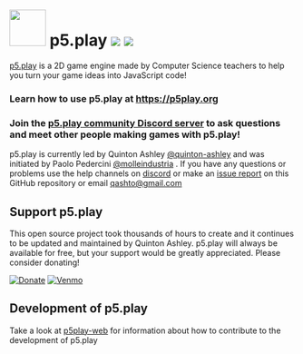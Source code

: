 # <img src="https://p5play.org/logo.svg" width="64"> p5.play ![](https://img.shields.io/github/package-json/v/molleindustria/p5.play) ![](https://img.shields.io/github/license/molleindustria/p5.play)

[p5.play][] is a 2D game engine made by Computer Science teachers to help you turn your game ideas into JavaScript code!

### Learn how to use p5.play at https://p5play.org

### Join the [p5.play community Discord server](https://discord.gg/3UTbqUgmPF) to ask questions and meet other people making games with p5.play!

p5.play is currently led by Quinton Ashley [@quinton-ashley][] and was initiated by Paolo Pedercini [@molleindustria][] . If you have any questions or problems use the help channels on [discord](https://discord.gg/3UTbqUgmPF) or make an [issue report][] on this GitHub repository or email <qashto@gmail.com>

## Support p5.play

This open source project took thousands of hours to create and it continues to be updated and maintained by Quinton Ashley. p5.play will always be available for free, but your support would be greatly appreciated. Please consider donating!

[![Donate](https://img.shields.io/badge/PayPal-@qashto-green.svg)](https://paypal.me/qashto) [![Venmo](https://img.shields.io/badge/Venmo-@Quinton--Ashley-blue.svg)](https://venmo.com/Quinton-Ashley)

## Development of p5.play

Take a look at [p5play-web][] for information about how to contribute to the development of p5.play

[p5.play]: https://molleindustria.github.io/p5.play/
[p5.js]: https://p5js.org
[p5play.molleindustria.org]: https://molleindustria.github.io/p5.play/
[p5.play library]: https://molleindustria.github.io/p5.play/lib/p5.play.js
[p5.play npm package]: https://www.npmjs.com/package/p5.play
[p5.play website]: https://molleindustria.github.io/p5.play/
[documentation]: https://p5play.molleindustria.org/p5.play/docs/
[example projects]: https://molleindustria.github.io/p5.play/examples
[p5.play version 3]: https://github.com/molleindustria/p5.play/wiki/p5.play-Version-3
[try it out today!]: https://editor.p5js.org/quinton-ashley/sketches/szN_XdV5O
[issue report]: https://github.com/molleindustria/p5.play/issues
[gh-pages branch]: https://github.com/molleindustria/p5.play/tree/gh-pages
[@quinton-ashley]: https://github.com/quinton-ashley
[@molleindustria]: https://github.com/molleindustria
[version 3]: https://github.com/molleindustria/p5.play/wiki/p5.play-Version-3
[p5play-web]: https://github.com/quinton-ashley/p5play-web
